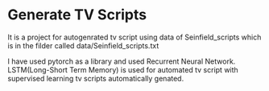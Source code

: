 # Generate TV Scripts
It is a project for autogenrated tv script using data of Seinfield_scripts which is in the filder called data/Seinfield_scripts.txt

I have used pytorch as a library and used Recurrent Neural Network. LSTM(Long-Short Term Memory) is used for automated tv script with supervised learning  tv scripts automatically genated.
